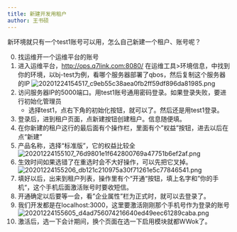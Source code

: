 ```yaml
---
title: 新建开发用租户
author: 王书硕
---
```


新环境就只有一个test1账号可以用，怎么自己新建一个租户、账号呢？

0. 找运维开一个运维平台的账号
1. 进入运维平台，http://ops.q7link.com:8080/
    在运维工具>环境信息，中找到你的环境，以bj-test为例，看哪个服务器部署了qbos，然后复制这个服务器的IP
    ![20201224154517_c9eb55c38aea0fb2ff59df896da81985.png](https://hugo-1256216240.cos.ap-chengdu.myqcloud.com/20201224154517_c9eb55c38aea0fb2ff59df896da81985.png)
2. 访问服务器IP的5000端口。用test1账号通用密码登录。如果登录失败，要进行初始化管理员
    - 选择test1，点右下角的初始化按钮，就可以了。然后还是用test1登录。
3. 登录后，进到租户页面，点新建按钮创建租户。信息随便填。
4. 在你新建的租户这行的最后面有个操作栏，里面有个”权益”按钮，进去以后在点“新建”
5. 产品名称，选择“标准版”，它的权益比较全
    ![20201224155107_76d9801e1f642800769a47751b6ef2af.png](https://hugo-1256216240.cos.ap-chengdu.myqcloud.com/20201224155107_76d9801e1f642800769a47751b6ef2af.png)
6. 生效时间如果选错了在重选时会不大好操作，可以先把它叉掉。
    ![20201224155206_db121c210975a30f71261e5c77846541.png](https://hugo-1256216240.cos.ap-chengdu.myqcloud.com/20201224155206_db121c210975a30f71261e5c77846541.png)
7. 填好以后，出来到租户列表，操作里有个“开通“按钮，填上名字和”你的手机“，这个手机后面激活账号时要收短信。
8. 开通确定以后要等一会，看”企业属性”栏为正式时，就可以去登录了。
9. 我们开发都是在localhost:3000，这里要激活刚刚那个手机号作为登录的账号
    ![20201224155605_d4ad756074216640ed49eec61289caba.png](https://hugo-1256216240.cos.ap-chengdu.myqcloud.com/20201224155605_d4ad756074216640ed49eec61289caba.png)
10. 激活后，选一下会计期间，换个页面在选一下启用模块就都WWok了。